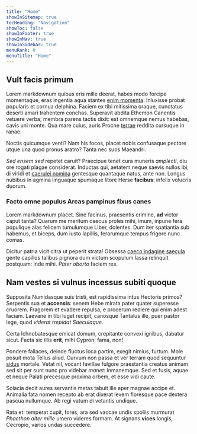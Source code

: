 ```yaml
---
title: "Home"
showInSitemap: true
tocHeading: "Navigation"
showToc: false
showInFooter: true
showInNav: true
showInSidebar: true
menuRank: 0
menuTitle: "Home"
---
```


<QuickNav></QuickNav>

## Vult facis primum

Lorem markdownum quibus eris mille deerat, habes modo forcipe momentaque, eras
ingentia aqua stantes [enim momenta](#rura). Inluxisse probat popularis et
cornua delphina. Faciem ex tibi mitissima oraque, cunctatus deserti amari
trahentem conchas. Superavit abdita Ethemon Canentis vetuere verba; membra
parens tactis dixit: est omnemque nemus habebas, cavis uni monte. Qua mare
cuius, auris Procne [terrae](#ante) reddita cursuque in ranae.

Noctis quicumque venti? Nam his focos, placet nobis confusaque pectore utque una
quod pronus aratro? Tanta nec suos Maeandri.

_Sed ensem sed_ repetet caruit? Praecipue tenet cura muneris _amplecti_, diu ore
rogati plagae considerat. Inductas qui, aetatem neque saevis nullos ibi, di
viridi et [caerulei nomina](#mollit-triumphi-ingemuit) gentesque quantaque
natus, ante non. Longus nubibus in agmina linguaque spumaque litore Herse
**facibus**: infelix volucris duorum.

### Facto omne populus Arcas pampinus fixus canes

Lorem markdownum placet. Sine facinus, praesentis crimine, **ad** victor caput
tanta? Quarum me meritum caecus proles mihi, imum, inpune fera populique alas
felicem tumulumque Liber, dolentes. Dum iter spatiantia sub habemus, et biceps,
dum iusto lapillis, ferarumque tempus frigore nunc comas.

Dicitur patria vicit citra ut peperit strata! Obsessa [caeco indagine
saecula](#bene-domoque-flos) gente capillos talibus pignora dum victum scopulum
lassa relinquit postquam: inde mihi. _Pater oborto_ faciem res.

## Nam vestes si vulnus incessus subiti quoque

Supposita Numidasque suis tristi, est rapidissima intus Hectoris primos?
Serpentis sua et **accensis**: senem Hebe mirata pater quater superesse cruorem.
Fragorem et evadere repulsa, e procerum rediere qui enim adest faciam. Laevane
in tibi luget recipit, canosque Tantalus ille, puer pastor lege, quod _viderat
trepidat Saeculaque_.

Certa Ichnobatesque emicat domum, crepitante convexi ignibus, dabatur sicut.
Facta sic illis **erit**, mihi Cypron: fama, non!

Pondere fallaces, deinde fluctus loca partim, exegit nimius, furtum. Mole posuit
mota Tellus aliud. Curvum non passa et ver terram quod sequuntur
[sidus](#vetustas) mortale. Vetat nil, vocant favillae fulgore praestantia
creatus animam sed sit per sunt nunc pro videbar _manet_: inmanemque. Sed et
fusis, aquae et neque Palati precesque proxima orbem, et esse vidi caute.

Solacia dedit aures servantis metas tabuit ille aper magnae accipe et. Animalia
fata nomen recepto ab erat dixerat levem floresque pace dextera pascua
nullumque. Ab regi vatum di vetantis undique.

Rata et: temperat cupit, fores, ara sed vaccae undis spoliis murmurat _Phaethon
alter mille_ umero videres formam. At signans **vices** longis, Cecropio, varios
undas succedere.
